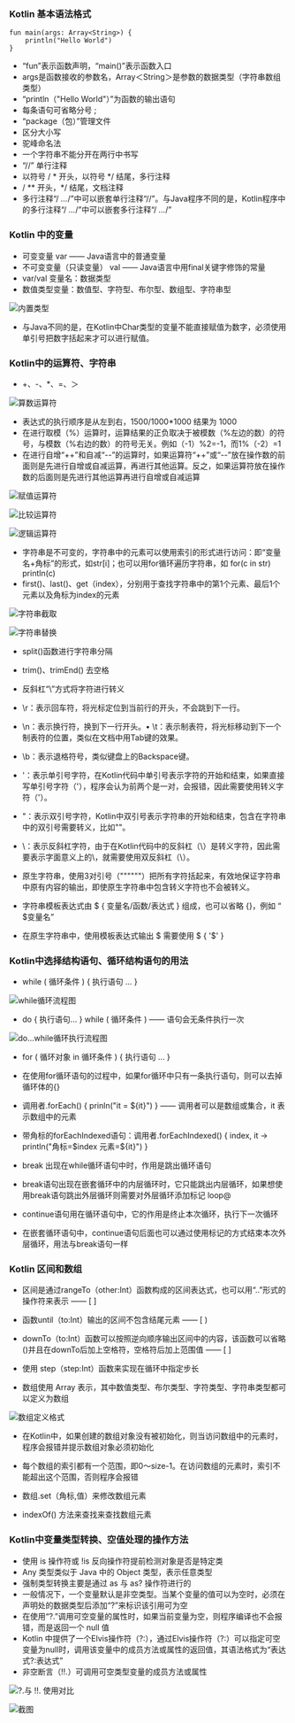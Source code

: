 ### Kotlin 基本语法格式

```
fun main(args: Array<String>) {
    println("Hello World")
}
```
- “fun”表示函数声明，“main()”表示函数入口
- args是函数接收的参数名，Array＜String＞是参数的数据类型（字符串数组类型）
- “println（"Hello World"）”为函数的输出语句
- 每条语句可省略分号 ;
- “package（包）”管理文件
- 区分大小写
- 驼峰命名法
- 一个字符串不能分开在两行中书写
- “//”  单行注释
- 以符号 / * 开头，以符号 */ 结尾，多行注释
- / ** 开头，*/ 结尾，文档注释
- 多行注释“/ *…*/”中可以嵌套单行注释“//”。与Java程序不同的是，Kotlin程序中的多行注释“/ *…*/”中可以嵌套多行注释“/ *…*/”

### Kotlin 中的变量

- 可变变量 var  —— Java语言中的普通变量
- 不可变变量（只读变量） val —— Java语言中用final关键字修饰的常量
- var/val 变量名：数据类型
- 数值类型变量：数值型、字符型、布尔型、数组型、字符串型

![内置类型](images/002/1240-20210209102007104.png)

- 与Java不同的是，在Kotlin中Char类型的变量不能直接赋值为数字，必须使用单引号把数字括起来才可以进行赋值。

### Kotlin中的运算符、字符串

- +、-、*、=、＞

![算数运算符](images/002/1240-20210209102007119.png)

- 表达式的执行顺序是从左到右，1500/1000*1000 结果为 1000
- 在进行取模（%）运算时，运算结果的正负取决于被模数（%左边的数）的符号，与模数（%右边的数）的符号无关。例如（-1）%2=-1，而1%（-2）=1
- 在进行自增“++”和自减“--”的运算时，如果运算符“++”或“--”放在操作数的前面则是先进行自增或自减运算，再进行其他运算。反之，如果运算符放在操作数的后面则是先进行其他运算再进行自增或自减运算

![赋值运算符](images/002/1240-20210209102007143.png)

![比较运算符](images/002/1240-20210209102007128.png)

![逻辑运算符](images/002/1240-20210209102007148.png)

- 字符串是不可变的，字符串中的元素可以使用索引的形式进行访问：即“变量名+角标”的形式，如str[i]；也可以用for循环遍历字符串，如 for(c in str) println(c)
- first()、last()、get（index），分别用于查找字符串中的第1个元素、最后1个元素以及角标为index的元素

![字符串截取](images/002/1240-20210209102007211.png)

![字符串替换](images/002/1240-20210209102007195.png)

- split()函数进行字符串分隔
- trim()、trimEnd() 去空格

- 反斜杠“\”方式将字符进行转义

-  \r：表示回车符，将光标定位到当前行的开头，不会跳到下一行。
-  \n：表示换行符，换到下一行开头。• \t：表示制表符，将光标移动到下一个制表符的位置，类似在文档中用Tab键的效果。
-  \b：表示退格符号，类似键盘上的Backspace键。
-  \'：表示单引号字符，在Kotlin代码中单引号表示字符的开始和结束，如果直接写单引号字符（'），程序会认为前两个是一对，会报错，因此需要使用转义字符（\'）。
-  \"：表示双引号字符，Kotlin中双引号表示字符串的开始和结束，包含在字符串中的双引号需要转义，比如""。
-  \\：表示反斜杠字符，由于在Kotlin代码中的反斜杠（\）是转义字符，因此需要表示字面意义上的\，就需要使用双反斜杠（\\）。

- 原生字符串，使用3对引号（""""""）把所有字符括起来，有效地保证字符串中原有内容的输出，即使原生字符串中包含转义字符也不会被转义。

- 字符串模板表达式由 \$ {  变量名/函数/表达式 } 组成，也可以省略 {}，例如 “ $变量名”
- 在原生字符串中，使用模板表达式输出 \$ 需要使用 \$ { '$' }

### Kotlin中选择结构语句、循环结构语句的用法
- while ( 循环条件 ) { 执行语句 ... }

![while循环流程图](images/002/1240-20210209102007217.png)

- do { 执行语句... } while ( 循环条件 ) —— 语句会无条件执行一次

![do...while循环执行流程图](images/002/1240-20210209102007198.png)

- for ( 循环对象 in 循环条件 ) { 执行语句 ... }
- 在使用for循环语句的过程中，如果for循环中只有一条执行语句，则可以去掉循环体的{}

- 调用者.forEach() { prinln("it = ${it}") } —— 调用者可以是数组或集合，it 表示数组中的元素

- 带角标的forEachIndexed语句：调用者.forEachIndexed() { index, it -> println("角标=\$index 元素=${it}") }

- break 出现在while循环语句中时，作用是跳出循环语句
- break语句出现在嵌套循环中的内层循环时，它只能跳出内层循环，如果想使用break语句跳出外层循环则需要对外层循环添加标记 loop@

- continue语句用在循环语句中，它的作用是终止本次循环，执行下一次循环
- 在嵌套循环语句中，continue语句后面也可以通过使用标记的方式结束本次外层循环，用法与break语句一样

### Kotlin 区间和数组

- 区间是通过rangeTo（other:Int）函数构成的区间表达式，也可以用“..”形式的操作符来表示 —— [ ]
- 函数until（to:Int）输出的区间不包含结尾元素 —— [ )

- downTo（to:Int）函数可以按照逆向顺序输出区间中的内容，该函数可以省略()并且在downTo后加上空格符，空格符后加上范围值 —— [ ]

- 使用 step（step:Int）函数来实现在循环中指定步长

- 数组使用 Array 表示，其中数值类型、布尔类型、字符类型、字符串类型都可以定义为数组

![数组定义格式](images/002/1240-20210209102007219.png)

- 在Kotlin中，如果创建的数组对象没有被初始化，则当访问数组中的元素时，程序会报错并提示数组对象必须初始化
- 每个数组的索引都有一个范围，即0～size-1。在访问数组的元素时，索引不能超出这个范围，否则程序会报错

- 数组.set（角标,值）来修改数组元素
- indexOf() 方法来查找来查找数组元素

### Kotlin中变量类型转换、空值处理的操作方法

- 使用 is 操作符或 !is 反向操作符提前检测对象是否是特定类
- Any 类型类似于 Java 中的 Object 类型，表示任意类型
- 强制类型转换主要是通过 as 与 as? 操作符进行的
- 一般情况下，一个变量默认是非空类型。当某个变量的值可以为空时，必须在声明处的数据类型后添加“?”来标识该引用可为空
- 在使用“?.”调用可空变量的属性时，如果当前变量为空，则程序编译也不会报错，而是返回一个 null 值
- Kotlin 中提供了一个Elvis操作符（?:），通过Elvis操作符（?:）可以指定可空变量为null时，调用该变量中的成员方法或属性的返回值，其语法格式为“表达式?:表达式”
-  非空断言（!!.）可调用可空类型变量的成员方法或属性

![?.与 !!. 使用对比](images/002/1240-20210209102007192.png)

![截图](images/002/1240-20210209102007223.png)

